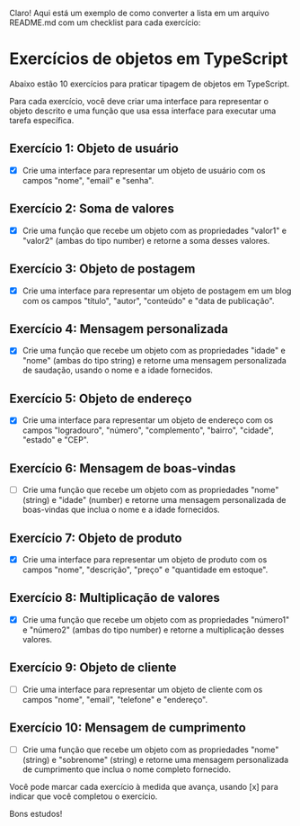 Claro! Aqui está um exemplo de como converter a lista em um arquivo README.md com um checklist para cada exercício:

# Exercícios de objetos em TypeScript

Abaixo estão 10 exercícios para praticar tipagem de objetos em TypeScript.

Para cada exercício, você deve criar uma interface para representar o objeto descrito e uma função que usa essa interface para executar uma tarefa específica.

## Exercício 1: Objeto de usuário

- [x] Crie uma interface para representar um objeto de usuário com os campos "nome", "email" e "senha".

## Exercício 2: Soma de valores

- [x] Crie uma função que recebe um objeto com as propriedades "valor1" e "valor2" (ambas do tipo number) e retorne a soma desses valores.

## Exercício 3: Objeto de postagem

- [x] Crie uma interface para representar um objeto de postagem em um blog com os campos "título", "autor", "conteúdo" e "data de publicação".

## Exercício 4: Mensagem personalizada

- [x] Crie uma função que recebe um objeto com as propriedades "idade" e "nome" (ambas do tipo string) e retorne uma mensagem personalizada de saudação, usando o nome e a idade fornecidos.

## Exercício 5: Objeto de endereço

- [x] Crie uma interface para representar um objeto de endereço com os campos "logradouro", "número", "complemento", "bairro", "cidade", "estado" e "CEP".

## Exercício 6: Mensagem de boas-vindas

- [ ] Crie uma função que recebe um objeto com as propriedades "nome" (string) e "idade" (number) e retorne uma mensagem personalizada de boas-vindas que inclua o nome e a idade fornecidos.

## Exercício 7: Objeto de produto

- [x] Crie uma interface para representar um objeto de produto com os campos "nome", "descrição", "preço" e "quantidade em estoque".

## Exercício 8: Multiplicação de valores

- [x] Crie uma função que recebe um objeto com as propriedades "número1" e "número2" (ambas do tipo number) e retorne a multiplicação desses valores.

## Exercício 9: Objeto de cliente

- [ ] Crie uma interface para representar um objeto de cliente com os campos "nome", "email", "telefone" e "endereço".

## Exercício 10: Mensagem de cumprimento

- [ ] Crie uma função que recebe um objeto com as propriedades "nome" (string) e "sobrenome" (string) e retorne uma mensagem personalizada de cumprimento que inclua o nome completo fornecido. 

Você pode marcar cada exercício à medida que avança, usando [x] para indicar que você completou o exercício.

Bons estudos!
